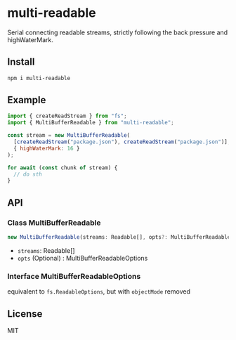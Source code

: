 # multi-readable

Serial connecting readable streams, strictly following the back pressure and highWaterMark.

## Install

```sh
npm i multi-readable
```

## Example

```js
import { createReadStream } from "fs";
import { MultiBufferReadable } from "multi-readable";

const stream = new MultiBufferReadable(
  [createReadStream("package.json"), createReadStream("package.json")],
  { highWaterMark: 16 }
);

for await (const chunk of stream) {
  // do sth
}
```

## API

### Class MultiBufferReadable

```ts
new MultiBufferReadable(streams: Readable[], opts?: MultiBufferReadableOptions): MultiBufferReadable
```

- `streams`: Readable[]
- `opts` (Optional) : MultiBufferReadableOptions

### Interface MultiBufferReadableOptions

equivalent to `fs.ReadableOptions`, but with `objectMode` removed

## License

MIT

